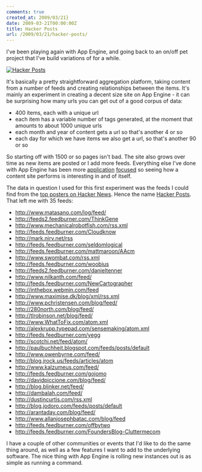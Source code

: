 ```yaml
---
comments: true
created_at: 2009/03/21}
date: 2009-03-21T00:00:00Z
title: Hacker Posts
url: /2009/03/21/hacker-posts/
---
```


I've been playing again with App Engine, and going back to an on/off pet project that I've build variations of for a while.

<a href="http://hackerposts.appspot.com"><img src="http://image-host.appspot.com/i/img?id=agppbWFnZS1ob3N0cgwLEgVJbWFnZRihHww" alt="Hacker Posts"/></a>

It's basically a pretty straightforward aggregation platform, taking content from a number of feeds and creating relationships between the items. It's mainly an experiment in creating a decent size site on App Engine - it can be surprising how many urls you can get out of a good corpus of data:

-   400 items, each with a unique url
-   each item has a variable number of tags generated, at the moment that amounts to about 1000 unique urls
-   each month and year of content gets a url so that's another 4 or so
-   each day for which we have items we also get a url, so that's another 90 or so

So starting off with 1500 or so pages isn't bad. The site also grows over time as new items are posted or I add more feeds. Everything else I've done with App Engine has been more [application](http://imified-demo.appspot.com/) [focused](http://image-host.appspot.com/) so seeing how a content site performs is interesting in and of itself.

The data in question I used for this first experiment was the feeds I could find from the [top posters on Hacker News](http://news.ycombinator.com/leaders). Hence the name [Hacker Posts](http://hackerposts.appspot.com). That left me with 35 feeds:

-   http://www.matasano.com/log/feed/
-   http://feeds2.feedburner.com/ThinkGene
-   http://www.mechanicalrobotfish.com/rss.xml
-   http://feeds.feedburner.com/Cloudknow
-   http://mark.nirv.net/rss
-   http://feeds.feedburner.com/seldomlogical
-   http://feeds.feedburner.com/mattmaroon/AAcm
-   http://www.swombat.com/rss.xml
-   http://feeds.feedburner.com/woobius
-   http://feeds2.feedburner.com/danieltenner
-   http://www.nilkanth.com/feed/
-   http://feeds.feedburner.com/NewCartographer
-   http://inthebox.webmin.com/feed
-   http://www.maximise.dk/blog/xml/rss.xml
-   http://www.pchristensen.com/blog/feed/
-   http://280north.com/blog/feed/
-   http://tlrobinson.net/blog/feed/
-   http://www.WhatToFix.com/atom.xml
-   http://alexkrupp.typepad.com/sensemaking/atom.xml
-   http://feeds.feedburner.com/yegg
-   http://scotchi.net/feed/atom/
-   http://paulbuchheit.blogspot.com/feeds/posts/default
-   http://www.owenbyrne.com/feed/
-   http://blog.jrock.us/feeds/articles/atom
-   http://www.kalzumeus.com/feed/
-   http://feeds.feedburner.com/gojomo
-   http://davidpiccione.com/blog/feed/
-   http://blog.blinker.net/feed/
-   http://dambalah.com/feed/
-   http://dustincurtis.com/rss.xml
-   http://blog.jodoro.com/feeds/posts/default
-   http://arantaday.com/blog/feed/
-   http://www.allanjosephbatac.com/blog/feed
-   http://feeds.feedburner.com/offbytwo
-   http://feeds.feedburner.com/FoundersBlog-Cluttermecom

I have a couple of other communities or events that I'd like to do the same thing around, as well as a few features I want to add to the underlying software. The nice thing with App Engine is rolling new instances out is as simple as running a command.
